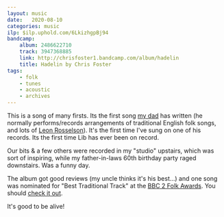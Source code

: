 ```yaml
---
layout: music
date:   2020-08-10
categories: music
ilp: $ilp.uphold.com/6LkizhgpBj94
bandcamp:
    album: 2486622710
    track: 3947368885
    link: http://chrisfoster1.bandcamp.com/album/hadelin
    title: Hadelin by Chris Foster
tags:
    - folk
    - tunes
    - acoustic
    - archives
---
```

This is a song of many firsts. Its the first song [my dad](https://www.chrisfoster-iceland.com/) has written (he normally performs/records arrangements of traditional English folk songs, and lots of [Leon Rosselson](https://www.leonrosselson.co.uk/)). It's the first time I've sung on one of his records. Its the first time Lib has ever been on record.

Our bits & a few others were recorded in my "studio" upstairs, which was sort of inspiring, while my father-in-laws 60th birthday party raged downstairs. Was a funny day.

The album got good reviews (my uncle thinks it's his best...) and one song was nominated for "Best Traditional Track" at the [BBC 2 Folk Awards](https://www.bbc.co.uk/programmes/articles/ZkWmhJY7WBxLNZbRp65V1S/nominees). You should [check it out](https://chrisfoster1.bandcamp.com/album/hadelin).

It's good to be alive!